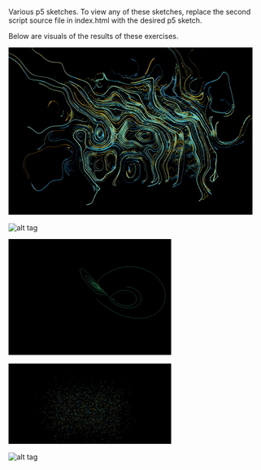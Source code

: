 Various p5 sketches. To view any of these sketches, replace the second script source file in index.html with the desired p5 sketch.

Below are visuals of the results of these exercises.

![alt tag](gifs/noise_art_3.gif)

![alt tag](gifs/sinusoidal_landscape.gif)

![alt tag](gifs/lorenz_attractor.gif)

![alt tag](gifs/electric_field.gif)


![alt tag](gifs/02_connections.gif)